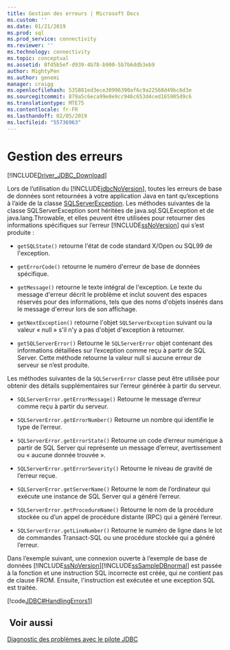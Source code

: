 ```yaml
---
title: Gestion des erreurs | Microsoft Docs
ms.custom: ''
ms.date: 01/21/2019
ms.prod: sql
ms.prod_service: connectivity
ms.reviewer: ''
ms.technology: connectivity
ms.topic: conceptual
ms.assetid: 8fd5b5ef-d939-4b78-b900-5b7b6ddb3eb9
author: MightyPen
ms.author: genemi
manager: craigg
ms.openlocfilehash: 535881ed3ece30996390af6c9a22568d49bc6d3e
ms.sourcegitcommit: 879a5c6eca99e0e9cc946c653d4ced165905d9c6
ms.translationtype: MTE75
ms.contentlocale: fr-FR
ms.lasthandoff: 02/05/2019
ms.locfileid: "55736963"
---
```

# <a name="handling-errors"></a>Gestion des erreurs
[!INCLUDE[Driver_JDBC_Download](../../includes/driver_jdbc_download.md)]

  Lors de l’utilisation du [!INCLUDE[jdbcNoVersion](../../includes/jdbcnoversion_md.md)], toutes les erreurs de base de données sont retournées à votre application Java en tant qu’exceptions à l’aide de la classe [SQLServerException](../../connect/jdbc/reference/sqlserverexception-class.md). Les méthodes suivantes de la classe SQLServerException sont héritées de java.sql.SQLException et de java.lang.Throwable, et elles peuvent être utilisées pour retourner des informations spécifiques sur l’erreur [!INCLUDE[ssNoVersion](../../includes/ssnoversion-md.md)] qui s’est produite :  
  
-   `getSQLState()` retourne l'état de code standard X/Open ou SQL99 de l'exception.
  
-   `getErrorCode()` retourne le numéro d'erreur de base de données spécifique.
  
-   `getMessage()` retourne le texte intégral de l'exception. Le texte du message d'erreur décrit le problème et inclut souvent des espaces réservés pour des informations, tels que des noms d'objets insérés dans le message d'erreur lors de son affichage.
  
-   `getNextException()` retourne l'objet `SQLServerException` suivant ou la valeur « null » s'il n'y a pas d'objet d'exception à retourner.

-   `getSQLServerError()` Retourne le `SQLServerError` objet contenant des informations détaillées sur l’exception comme reçu à partir de SQL Server. Cette méthode retourne la valeur null si aucune erreur de serveur se n’est produite.

Les méthodes suivantes de la `SQLServerError` classe peut être utilisée pour obtenir des détails supplémentaires sur l’erreur générée à partir du serveur.

-   `SQLServerError.getErrorMessage()` Retourne le message d’erreur comme reçu à partir du serveur.

-   `SQLServerError.getErrorNumber()` Retourne un nombre qui identifie le type de l’erreur.

-   `SQLServerError.getErrorState()` Retourne un code d’erreur numérique à partir de SQL Server qui représente un message d’erreur, avertissement ou « aucune donnée trouvée ».

-   `SQLServerError.getErrorSeverity()` Retourne le niveau de gravité de l’erreur reçue.

-   `SQLServerError.getServerName()` Retourne le nom de l’ordinateur qui exécute une instance de SQL Server qui a généré l’erreur.

-   `SQLServerError.getProcedureName()` Retourne le nom de la procédure stockée ou d’un appel de procédure distante (RPC) qui a généré l’erreur.

-   `SQLServerError.getLineNumber()` Retourne le numéro de ligne dans le lot de commandes Transact-SQL ou une procédure stockée qui a généré l’erreur.
  
 Dans l’exemple suivant, une connexion ouverte à l’exemple de base de données [!INCLUDE[ssNoVersion](../../includes/ssnoversion-md.md)][!INCLUDE[ssSampleDBnormal](../../includes/sssampledbnormal_md.md)] est passée à la fonction et une instruction SQL incorrecte est créée, qui ne contient pas de clause FROM. Ensuite, l'instruction est exécutée et une exception SQL est traitée.  
  
 [!code[JDBC#HandlingErrors1](../../connect/jdbc/codesnippet/Java/handling-errors_1.java)]  
  
## <a name="see-also"></a> Voir aussi  
 [Diagnostic des problèmes avec le pilote JDBC](../../connect/jdbc/diagnosing-problems-with-the-jdbc-driver.md)  
  
  

